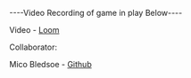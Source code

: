 ----Video Recording of game in play Below----

Video - [Loom](https://www.loom.com/share/b1c1f1a32d4b41d1af1a93453d88d68c?sid=d0ee8b4e-fb5a-4635-a793-fa45c3d1951e)

Collaborator:

Mico Bledsoe - [Github](https://github.com/MicoBledsoe)
